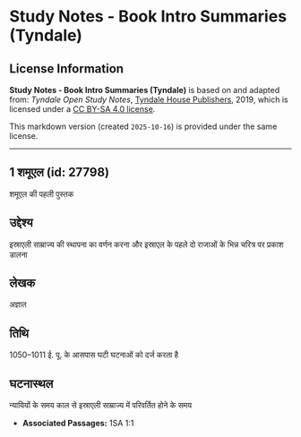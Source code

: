 # Study Notes - Book Intro Summaries (Tyndale)

## License Information

**Study Notes - Book Intro Summaries (Tyndale)** is based on and adapted from: _Tyndale Open Study Notes_, [Tyndale House Publishers](https://tyndaleopenresources.com/), 2019, which is licensed under a [CC BY-SA 4.0 license](https://creativecommons.org/licenses/by-sa/4.0/legalcode.en).

This markdown version (created `2025-10-16`) is provided under the same license.



--------------------------------

## 1 शमूएल (id: 27798)

शमूएल की पहली पुस्तक

उद्देश्य
--------

इस्राएली साम्राज्य की स्थापना का वर्णन करना और इस्राएल के पहले दो राजाओं के भिन्न चरित्र पर प्रकाश डालना

लेखक
----

अज्ञात

तिथि
----

1050–1011 ई. पू. के आसपास घटी घटनाओं को दर्ज करता है

घटनास्थल
--------

न्यायियों के समय काल से इस्राएली साम्राज्य में परिवर्तित होने के समय

* **Associated Passages:** 1SA 1:1

